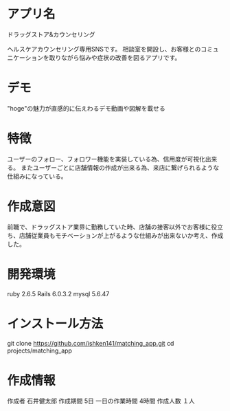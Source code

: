 # アプリ名 
 ドラッグストア&カウンセリング

 ヘルスケアカウンセリング専用SNSです。
 相談室を開設し、お客様とのコミュニケーションを取りながら悩みや症状の改善を図るアプリです。
 
# デモ
 
"hoge"の魅力が直感的に伝えわるデモ動画や図解を載せる
 
# 特徴 

  ユーザーのフォロー、フォロワー機能を実装している為、信用度が可視化出来る。
  またユーザーごとに店舗情報の作成が出来る為、来店に繋げられるような仕組みになっている。

# 作成意図
  前職で、ドラッグストア業界に勤務していた時、店舗の接客以外でお客様に役立ち、店舗従業員もモチベーションが上がるような仕組みが出来ないか考え、作成した。

# 開発環境
  ruby 2.6.5
  Rails 6.0.3.2
  mysql 5.6.47

# インストール方法
  git clone https://github.com/ishken141/matching_app.git
  cd projects/matching_app 

# 作成情報
 
  作成者 石井健太郎
  作成期間 5日
  一日の作業時間 4時間
  作成人数 １人
